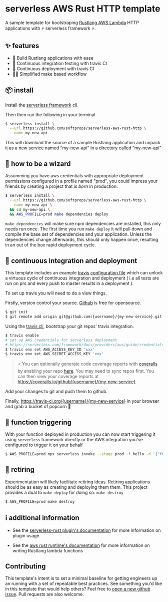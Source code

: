 # serverless AWS Rust HTTP template

A sample template for bootstraping [Rustlang AWS Lambda](https://github.com/awslabs/aws-lambda-rust-runtime/) HTTP applications with ⚡ serverless framework ⚡.

## ✨ features

* 🦀 Build Rustlang applications with ease
* 🛵 Continuous integration testing with travis CI
* 🚀 Continuous deployment with travis CI
* 👩‍🏭 Simplified make based workflow

## 📦 install

Install the [serverless framework](https://serverless.com/framework/) cli.

Then then run the following in your terminal

```bash
$ serverless install \
  --url https://github.com/softprops/serverless-aws-rust-http \
  --name my-new-api
```

This will download the source of a sample Rustlang application and unpack it as a new service named
"my-new-api" in a directory called "my-new-api"


## 🧙 how to be a wizard

Assumming you have aws credentials with appropriate deployment permissions configured
in a profile named "prod", you could impress your friends by creating a project
that is _born_ in production.

```bash
$ serverless install \
  --url https://github.com/softprops/serverless-aws-rust-http \
  --name my-new-api \
  && cd my-new-api \
  && AWS_PROFILE=prod make dependencies deploy
```

`make dependencies` will make sure npm dependencies are installed, this only needs run once.
The first time you run `make deploy` it will pull down and compile the base set
of dependencies and your application. Unless the dependencies change afterwards,
this should only happen once, resulting in an out of the box rapid deployment
cycle.

## 🛵 continuous integration and deployment

This template includes an example [travis](https://travis-ci.org/) [configuration file](.travis.yml) which can unlock a virtuous cycle of continuous integration and deployment
( i.e all tests are run on prs and every push to master results in a deployment ).

To set up travis you will need to do a view things.

Firstly, version control your source. [Github](https://github.com/) is free for opensource.

```bash
$ git init
$ git remote add origin git@github.com:{username}/{my-new-service}.git
```

Using the [travis cli](https://github.com/travis-ci/travis.rb#installation),
 bootstrap your git repos' travis integration.

```bash
$ travis enable
# set up AWS credentials for serverless deployment
# https://serverless.com/framework/docs/providers/aws/guide/credentials/
$ travis env set AWS_ACCESS_KEY_ID 'xxx'
$ travis env set AWS_SECRET_ACCESS_KEY 'xxx'
```

> ⭐ You can optionally generate code coverage reports with [coveralls](http://coveralls.io/) by enabling your repo [here](https://coveralls.io/repos/new). You may need to sync repos first. You can then view your coverage reports at https://coveralls.io/github/{username}/{my-new-service}

Add your changes to git and push them to github.

Finally, https://travis-ci.org/{username}/{my-new-service} in your browser and grab a bucket of popcorn 🍿

## 🔫 function triggering

With your function deployed in production you can now start triggering it using `serverless` framework directly or
the AWS integration you've configured to trigger it on your behalf

```sh
$ AWS_PROFILE=prod npx serverless invoke --stage prod -f hello -d '{"foo":"bar"}'
```

## 👴 retiring

Experimentation will likely facilitate retiring ideas. Retiring applications should be as easy as creating and deploying them them. This project provides
 a dual to `make deploy` for doing so: `make destroy`

```bash
$ AWS_PROFILE=prod make destroy
```

## ℹ️  additional information

* See the [serverless-rust plugin's documentation](https://github.com/softprops/serverless-rust) for more information on plugin usage.

* See the [aws rust runtime's documentation](https://github.com/awslabs/aws-lambda-rust-runtime) for more information on writing Rustlang lambda functions

## Contributing

This template's intent is to set a minimal baseline for getting engineers up an running with a set of repeatable best practices. See something you'd like in this template that would help others? Feel free to [open a new github issue](https://github.com/softprops/serverless-aws-rust/issues/new). Pull requests are also welcome.